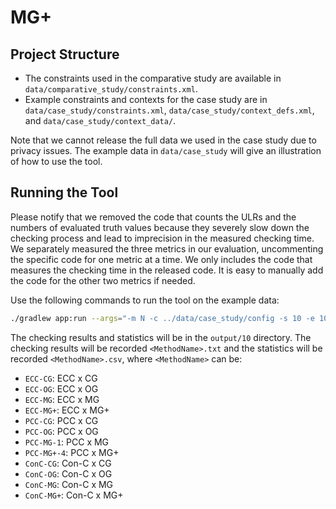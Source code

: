 # MG+

## Project Structure

- The constraints used in the comparative study are available in `data/comparative_study/constraints.xml`.
- Example constraints and contexts for the case study are in `data/case_study/constraints.xml`, `data/case_study/context_defs.xml`, and `data/case_study/context_data/`.

Note that we cannot release the full data we used in the case study due to privacy issues. The example data in `data/case_study` will give an illustration of how to use the tool.

## Running the Tool

Please notify that we removed the code that counts the ULRs and the numbers of evaluated truth values because they severely slow down the checking process and  lead to imprecision in the measured checking time. We separately measured the three metrics in our evaluation, uncommenting the specific code for one metric at a time. We only includes the code that measures the checking time in the released code. It is easy to manually add the code for the other two metrics if needed.

Use the following commands to run the tool on the example data:

```bash
./gradlew app:run --args="-m N -c ../data/case_study/config -s 10 -e 10"
```

The checking results and statistics will be in the `output/10` directory. The checking results will be recorded `<MethodName>.txt` and the statistics will be recorded `<MethodName>.csv`, where `<MethodName>` can be:

- `ECC-CG`: ECC x CG
- `ECC-OG`: ECC x OG
- `ECC-MG`: ECC x MG
- `ECC-MG+`: ECC x MG+
- `PCC-CG`: PCC x CG
- `PCC-OG`: PCC x OG
- `PCC-MG-1`: PCC x MG
- `PCC-MG+-4`: PCC x MG+
- `ConC-CG`: Con-C x CG
- `ConC-OG`: Con-C x OG
- `ConC-MG`: Con-C x MG
- `ConC-MG+`: Con-C x MG+
